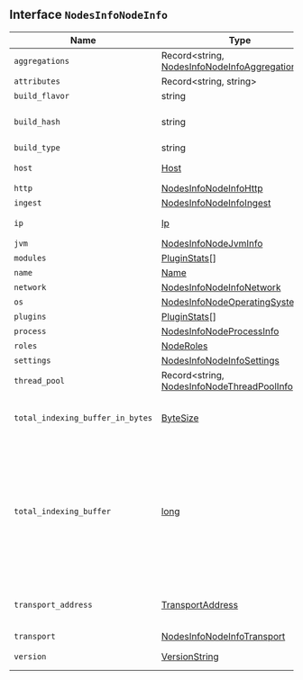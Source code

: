 ## Interface `NodesInfoNodeInfo`

| Name | Type | Description |
| - | - | - |
| `aggregations` | Record<string, [NodesInfoNodeInfoAggregation](./NodesInfoNodeInfoAggregation.md)> | &nbsp; |
| `attributes` | Record<string, string> | &nbsp; |
| `build_flavor` | string | &nbsp; |
| `build_hash` | string | Short hash of the last git commit in this release. |
| `build_type` | string | &nbsp; |
| `host` | [Host](./Host.md) | The node’s host name. |
| `http` | [NodesInfoNodeInfoHttp](./NodesInfoNodeInfoHttp.md) | &nbsp; |
| `ingest` | [NodesInfoNodeInfoIngest](./NodesInfoNodeInfoIngest.md) | &nbsp; |
| `ip` | [Ip](./Ip.md) | The node’s IP address. |
| `jvm` | [NodesInfoNodeJvmInfo](./NodesInfoNodeJvmInfo.md) | &nbsp; |
| `modules` | [PluginStats](./PluginStats.md)[] | &nbsp; |
| `name` | [Name](./Name.md) | The node's name |
| `network` | [NodesInfoNodeInfoNetwork](./NodesInfoNodeInfoNetwork.md) | &nbsp; |
| `os` | [NodesInfoNodeOperatingSystemInfo](./NodesInfoNodeOperatingSystemInfo.md) | &nbsp; |
| `plugins` | [PluginStats](./PluginStats.md)[] | &nbsp; |
| `process` | [NodesInfoNodeProcessInfo](./NodesInfoNodeProcessInfo.md) | &nbsp; |
| `roles` | [NodeRoles](./NodeRoles.md) | &nbsp; |
| `settings` | [NodesInfoNodeInfoSettings](./NodesInfoNodeInfoSettings.md) | &nbsp; |
| `thread_pool` | Record<string, [NodesInfoNodeThreadPoolInfo](./NodesInfoNodeThreadPoolInfo.md)> | &nbsp; |
| `total_indexing_buffer_in_bytes` | [ByteSize](./ByteSize.md) | Same as total_indexing_buffer, but expressed in bytes. |
| `total_indexing_buffer` | [long](./long.md) | Total heap allowed to be used to hold recently indexed documents before they must be written to disk. This size is a shared pool across all shards on this node, and is controlled by Indexing Buffer settings. |
| `transport_address` | [TransportAddress](./TransportAddress.md) | Host and port where transport HTTP connections are accepted. |
| `transport` | [NodesInfoNodeInfoTransport](./NodesInfoNodeInfoTransport.md) | &nbsp; |
| `version` | [VersionString](./VersionString.md) | Elasticsearch version running on this node. |
